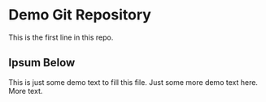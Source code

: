 # Demo Git Repository

This is the first line in this repo.

## Ipsum Below

This is just some demo text to fill this file.
Just some more demo text here.
More text.
